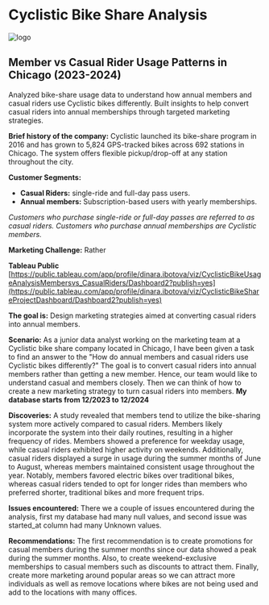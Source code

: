 # Cyclistic Bike Share Analysis

![logo](https://github.com/user-attachments/assets/99589196-e604-4918-a9c1-a2d2d62921be)

## Member vs Casual Rider Usage Patterns in Chicago (2023-2024)
Analyzed bike-share usage data to understand how annual members and casual riders use Cyclistic bikes differently. Built insights to help convert casual riders into annual memberships through targeted marketing strategies.

**Brief history of the company:**
Cyclistic launched its bike-share program in 2016 and has grown to 5,824 GPS-tracked bikes across 692 stations in Chicago. The system offers flexible pickup/drop-off at any station throughout the city.

**Customer Segments:**
- **Casual Riders:** single-ride and full-day pass users.
- **Annual members:** Subscription-based users with yearly memberships.

*Customers who purchase single-ride or full-day passes are referred to as casual riders.
Customers who purchase annual memberships are Cyclistic members.*

**Marketing Challenge:**
Rather 


**Tableau Public**
[https://public.tableau.com/app/profile/dinara.ibotova/viz/CyclisticBikeUsageAnalysisMembersvs_CasualRiders/Dashboard2?publish=yes](https://public.tableau.com/app/profile/dinara.ibotova/viz/CyclisticBikeShareProjectDashboard/Dashboard2?publish=yes)

**The goal is:**
Design marketing strategies aimed at converting casual riders into annual members.

**Scenario:**
As a junior data analyst working on the marketing team at a Cyclistic bike share company located in Chicago, I have been given a task to find an answer to the "How do annual members and casual riders use Cyclistic bikes differently?" The goal is to convert casual riders into annual members rather than getting a new member. Hence, our team would like to understand casual and members closely. Then we can think of how to create a new marketing strategy to turn casual riders into members. **My database starts from 12/2023 to 12/2024**

**Discoveries:**
A study revealed that members tend to utilize the bike-sharing system more actively compared to casual riders. Members likely incorporate the system into their daily routines, resulting in a higher frequency of rides. Members showed a preference for weekday usage, while casual riders exhibited higher activity on weekends. Additionally, casual riders displayed a surge in usage during the summer months of June to August, whereas members maintained consistent usage throughout the year. Notably, members favored electric bikes over traditional bikes, whereas casual riders tended to opt for longer rides than members who preferred shorter, traditional bikes and more frequent trips.

**Issues encountered:**
There we a couple of issues encountered during the analysis, first my database had many null values, and second issue was started_at column had many Unknown values. 

**Recommendations:**
The first recommendation is to create promotions for casual members during the summer months since our data showed a peak during the summer months. Also, to create weekend-exclusive memberships to casual members such as discounts to attract them. Finally, create more marketing around popular areas so we can attract more individuals as well as remove locations where bikes are not being used and add to the locations with many offices. 


